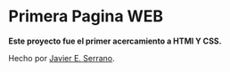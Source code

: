 # Primera Pagina WEB

 __Este proyecto fue el primer acercamiento a HTMl Y CSS.__
 
 Hecho por [Javier E. Serrano](https://github.com/JavierSerranoAlvarado "Perfil GitHub").


